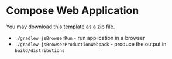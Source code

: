 # Compose Web Application

You may download this template as a [zip file](../archives/web-template.zip). 

- `./gradlew jsBrowserRun` - run application in a browser
- `./gradlew jsBrowserProductionWebpack` - produce the output in `build/distributions`